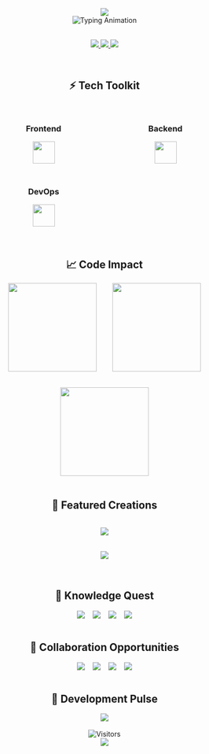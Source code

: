 <div align="center">
  <!-- Modern Gradient Header without Blinking -->
  <img src="https://capsule-render.vercel.app/api?type=waving&color=0:6366f1,50:8b5cf6,100:ec4899&height=240&section=header&text=Aman%20Bhatt&fontSize=72&fontColor=ffffff&fontAlignY=40&desc=Full%20Stack%20Developer%20|%20MERN%20Architect%20|%20Cloud%20Enthusiast&descSize=22&descAlignY=70&descColor=ffffff&animation=scaleIn" />
</div>

<div align="center">
  <!-- Dynamic Typing Effect with Modern Gradient -->
  <img src="https://readme-typing-svg.herokuapp.com?font=Fira+Code&weight=700&size=26&duration=3800&pause=1000&color=FFFFFF&background=8B5CF600&center=true&vCenter=true&width=680&height=60&lines=🚀+Crafting+Digital+Experiences;💡+Engineering+Scalable+Solutions;🌟+Full+Stack+Architecture+Expert;🔥+Cloud-Native+Development" alt="Typing Animation" />
</div>

<br>

<!-- Social Links with Hover Effects -->
<p align="center">
  <a href="mailto:Amanbhatt0910@gmail.com" target="_blank">
    <img src="https://img.shields.io/badge/-Contact_Me-EA4335?style=for-the-badge&logo=gmail&logoColor=white&link=mailto:Amanbhatt0910@gmail.com" />
  </a>
  <a href="https://www.linkedin.com/in/aman-bhatt-dev/" target="_blank">
    <img src="https://img.shields.io/badge/-Connect-0A66C2?style=for-the-badge&logo=linkedin&logoColor=white" />
  </a>
  <a href="https://github.com/AmanBhatt0910" target="_blank">
    <img src="https://img.shields.io/badge/-Portfolio-181717?style=for-the-badge&logo=github&logoColor=white" />
  </a>
</p>

<br>

<!-- Tech Stack with Floating Animation -->
<h2 align="center">⚡ Tech Toolkit</h2>

<div align="center" style="display: grid; grid-template-columns: repeat(auto-fit, minmax(200px, 1fr)); gap: 1.5rem; padding: 1rem;">
  <div>
    <h3>Frontend</h3>
    <img src="https://skillicons.dev/icons?i=react,nextjs,ts,tailwind,redux,graphql" height="45" />
  </div>
  <div>
    <h3>Backend</h3>
    <img src="https://skillicons.dev/icons?i=nodejs,java,spring,py,mongodb,postgres" height="45" />
  </div>
  <div>
    <h3>DevOps</h3>
    <img src="https://skillicons.dev/icons?i=aws,docker,kubernetes,githubactions,nginx,redis" height="45" />
  </div>
</div>

<br>

<!-- GitHub Stats with Glassmorphism Effect -->
<h2 align="center">📈 Code Impact</h2>

<div align="center" style="display: flex; flex-wrap: wrap; gap: 2rem; justify-content: center;">
  <img height="180" src="https://github-readme-stats.vercel.app/api?username=AmanBhatt0910&show_icons=true&theme=radical&hide_border=true&bg_color=00000000&include_all_commits=true" />
  <img height="180" src="https://github-readme-stats.vercel.app/api/top-langs/?username=AmanBhatt0910&layout=compact&theme=radical&hide_border=true&bg_color=00000000" />
  <img height="180" src="https://github-readme-streak-stats.herokuapp.com/?user=AmanBhatt0910&theme=radical&hide_border=true&background=00000000" />
</div>

<br>

<!-- Project Showcase with Modern Cards -->
<h2 align="center">🚀 Featured Creations</h2>

<div align="center" style="display: grid; grid-template-columns: repeat(auto-fit, minmax(320px, 1fr)); gap: 2rem; padding: 1rem;">
  <a href="https://github.com/AmanBhatt0910/project1">
    <img src="https://github-readme-stats.vercel.app/api/pin/?username=AmanBhatt0910&repo=project1&theme=radical&hide_border=true&show_owner=true" />
  </a>
  <a href="https://github.com/AmanBhatt0910/project2">
    <img src="https://github-readme-stats.vercel.app/api/pin/?username=AmanBhatt0910&repo=project2&theme=radical&hide_border=true&show_owner=true" />
  </a>
</div>

<br>

<!-- Learning Section with Modern Chips -->
<h2 align="center">🌱 Knowledge Quest</h2>

<div align="center" style="display: flex; flex-wrap: wrap; gap: 1rem; justify-content: center;">
  <img src="https://img.shields.io/badge/-Distributed%20Systems-6DB33F?style=flat-square&logo=apachekafka&logoColor=white" />
  <img src="https://img.shields.io/badge/-AWS%20Architecture-FF9900?style=flat-square&logo=amazonaws&logoColor=white" />
  <img src="https://img.shields.io/badge/-Microservices-61DAFB?style=flat-square&logo=spring&logoColor=white" />
  <img src="https://img.shields.io/badge/-System%20Design-FF6F00?style=flat-square&logo=diagramsdotnet&logoColor=white" />
</div>

<br>

<!-- Collaboration Section with Modern Tags -->
<h2 align="center">🤝 Collaboration Opportunities</h2>

<div align="center" style="display: flex; flex-wrap: wrap; gap: 1rem; justify-content: center;">
  <img src="https://img.shields.io/badge/-Enterprise%20SaaS-5865F2?style=for-the-badge&logo=grafana&logoColor=white" />
  <img src="https://img.shields.io/badge/-AI%20Integration-FF6F00?style=for-the-badge&logo=tensorflow&logoColor=white" />
  <img src="https://img.shields.io/badge/-Cloud%20Native-4285F4?style=for-the-badge&logo=googlecloud&logoColor=white" />
  <img src="https://img.shields.io/badge/-Open%20Source-3DA639?style=for-the-badge&logo=opensourceinitiative&logoColor=white" />
</div>

<br>

<!-- Activity Graph with Custom Theme -->
<h2 align="center">📌 Development Pulse</h2>

<div align="center">
  <img src="https://github-readme-activity-graph.vercel.app/graph?username=AmanBhatt0910&theme=react-dark&hide_border=true&area=true&custom_title=Code%20Contribution%20Heatmap&color=8B5CF6&bg_color=00000000" />
</div>

<br>

<div align="center">
  <img src="https://komarev.com/ghpvc/?username=AmanBhatt0910&label=Profile%20Views&style=flat-square&color=8B5CF6" alt="Visitors" />
</div>

<div align="center">
  <img src="https://capsule-render.vercel.app/api?type=waving&color=0:ec4899,50:8b5cf6,100:6366f1&height=120&section=footer&animation=fadeIn" />
</div>

